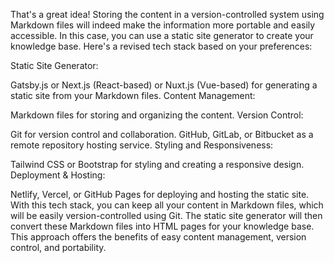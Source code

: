 That's a great idea! Storing the content in a version-controlled system using Markdown files will indeed make the information more portable and easily accessible. In this case, you can use a static site generator to create your knowledge base. Here's a revised tech stack based on your preferences:

Static Site Generator:

Gatsby.js or Next.js (React-based) or Nuxt.js (Vue-based) for generating a static site from your Markdown files.
Content Management:

Markdown files for storing and organizing the content.
Version Control:

Git for version control and collaboration.
GitHub, GitLab, or Bitbucket as a remote repository hosting service.
Styling and Responsiveness:

Tailwind CSS or Bootstrap for styling and creating a responsive design.
Deployment & Hosting:

Netlify, Vercel, or GitHub Pages for deploying and hosting the static site.
With this tech stack, you can keep all your content in Markdown files, which will be easily version-controlled using Git. The static site generator will then convert these Markdown files into HTML pages for your knowledge base. This approach offers the benefits of easy content management, version control, and portability.